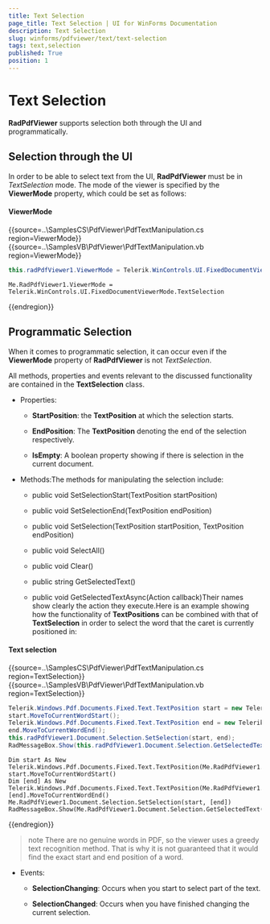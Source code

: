 ```yaml
---
title: Text Selection
page_title: Text Selection | UI for WinForms Documentation
description: Text Selection
slug: winforms/pdfviewer/text/text-selection
tags: text,selection
published: True
position: 1
---
```


# Text Selection

__RadPdfViewer__ supports selection both through the UI and programmatically.

## Selection through the UI

In order to be able to select text from the UI, __RadPdfViewer__ must be in *TextSelection* mode. The mode of the viewer is specified by the __ViewerMode__ property, which could be set as follows:

#### ViewerMode

{{source=..\SamplesCS\PdfViewer\PdfTextManipulation.cs region=ViewerMode}} 
{{source=..\SamplesVB\PdfViewer\PdfTextManipulation.vb region=ViewerMode}} 

````C#
this.radPdfViewer1.ViewerMode = Telerik.WinControls.UI.FixedDocumentViewerMode.TextSelection;

````
````VB.NET
Me.RadPdfViewer1.ViewerMode = Telerik.WinControls.UI.FixedDocumentViewerMode.TextSelection

````

{{endregion}}

## Programmatic Selection

When it comes to programmatic selection, it can occur even if the __ViewerMode__ property of __RadPdfViewer__ is not *TextSelection*.

All methods, properties and events relevant to the discussed functionality are contained in the __TextSelection__ class.

* Properties:

  * __StartPosition__: the __TextPosition__ at which the selection starts.
                  
  
  * __EndPosition__: The __TextPosition__ denoting the end of the selection respectively.
                  
  
  * __IsEmpty__:  A boolean property showing if there is selection in the current document.

* Methods:The methods for manipulating the selection include:

  * public void SetSelectionStart(TextPosition startPosition)
  
  * public void SetSelectionEnd(TextPosition endPosition)
  
  * public void SetSelection(TextPosition startPosition, TextPosition endPosition)
  
  * public void SelectAll()
  
  * public void Clear()
  
  * public string GetSelectedText()
  
  * public void GetSelectedTextAsync(Action<string> callback)Their names show clearly the action they execute.Here is an example showing how the functionality of __TextPositions__ can be combined with that of __TextSelection__ in order to select the word that the caret is currently positioned in:
   
#### Text selection

{{source=..\SamplesCS\PdfViewer\PdfTextManipulation.cs region=TextSelection}} 
{{source=..\SamplesVB\PdfViewer\PdfTextManipulation.vb region=TextSelection}} 

````C# 
Telerik.Windows.Pdf.Documents.Fixed.Text.TextPosition start = new Telerik.Windows.Pdf.Documents.Fixed.Text.TextPosition(this.radPdfViewer1.Document.CaretPosition);
start.MoveToCurrentWordStart();
Telerik.Windows.Pdf.Documents.Fixed.Text.TextPosition end = new Telerik.Windows.Pdf.Documents.Fixed.Text.TextPosition(this.radPdfViewer1.Document.CaretPosition);
end.MoveToCurrentWordEnd();
this.radPdfViewer1.Document.Selection.SetSelection(start, end);
RadMessageBox.Show(this.radPdfViewer1.Document.Selection.GetSelectedText());

````
````VB.NET
Dim start As New Telerik.Windows.Pdf.Documents.Fixed.Text.TextPosition(Me.RadPdfViewer1.Document.CaretPosition)
start.MoveToCurrentWordStart()
Dim [end] As New Telerik.Windows.Pdf.Documents.Fixed.Text.TextPosition(Me.RadPdfViewer1.Document.CaretPosition)
[end].MoveToCurrentWordEnd()
Me.RadPdfViewer1.Document.Selection.SetSelection(start, [end])
RadMessageBox.Show(Me.RadPdfViewer1.Document.Selection.GetSelectedText())

````

{{endregion}}

>note There are no genuine words in PDF, so the viewer uses a greedy text recognition method. That is why it is not guaranteed that it would find the exact start and end position of a word.
>

* Events: 

  * __SelectionChanging__: Occurs when you start to select part of the text.
  
  * __SelectionChanged__: Occurs when you have finished changing the current selection.